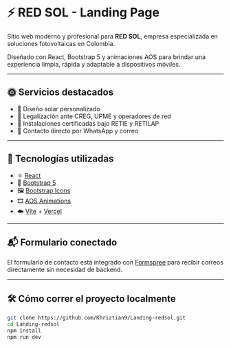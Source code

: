 # ⚡ RED SOL - Landing Page

Sitio web moderno y profesional para **RED SOL**, empresa especializada en soluciones fotovoltaicas en Colombia.

Diseñado con React, Bootstrap 5 y animaciones AOS para brindar una experiencia limpia, rápida y adaptable a dispositivos móviles.

---

## 🌞 Servicios destacados

- 📐 Diseño solar personalizado
- 📄 Legalización ante CREG, UPME y operadores de red
- 🔧 Instalaciones certificadas bajo RETIE y RETILAP
- 💬 Contacto directo por WhatsApp y correo

---

## 🚀 Tecnologías utilizadas

- ⚛️ [React](https://reactjs.org/)
- 🎨 [Bootstrap 5](https://getbootstrap.com/)
- 🖼️ [Bootstrap Icons](https://icons.getbootstrap.com/)
- 🎞️ [AOS Animations](https://michalsnik.github.io/aos/)
- ☁️ [Vite](https://vitejs.dev/) + [Vercel](https://vercel.com/)

---

## 📬 Formulario conectado

El formulario de contacto está integrado con [Formspree](https://formspree.io) para recibir correos directamente sin necesidad de backend.

---

## 🛠️ Cómo correr el proyecto localmente

```bash
git clone https://github.com/Khriztian9/Landing-redsol.git
cd Landing-redsol
npm install
npm run dev
